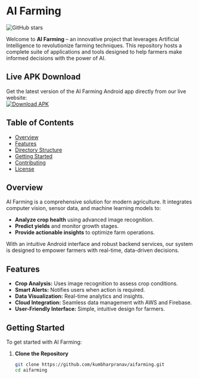 # AI Farming


![GitHub stars](https://img.shields.io/github/stars/kumbharpranav/aifarming)

Welcome to **AI Farming** – an innovative project that leverages Artificial Intelligence to revolutionize farming techniques. This repository hosts a complete suite of applications and tools designed to help farmers make informed decisions with the power of AI.

## Live APK Download

Get the latest version of the AI Farming Android app directly from our live website:  
[![Download APK](https://img.shields.io/badge/Download-APK-brightgreen)](http://65.1.248.74/)

## Table of Contents

- [Overview](#overview)
- [Features](#features)
- [Directory Structure](#directory-structure)
- [Getting Started](#getting-started)
- [Contributing](#contributing)
- [License](#license)

## Overview

AI Farming is a comprehensive solution for modern agriculture. It integrates computer vision, sensor data, and machine learning models to:
- **Analyze crop health** using advanced image recognition.
- **Predict yields** and monitor growth stages.
- **Provide actionable insights** to optimize farm operations.

With an intuitive Android interface and robust backend services, our system is designed to empower farmers with real-time, data-driven decisions.

## Features

- **Crop Analysis:** Uses image recognition to assess crop conditions.
- **Smart Alerts:** Notifies users when action is required.
- **Data Visualization:** Real-time analytics and insights.
- **Cloud Integration:** Seamless data management with AWS and Firebase.
- **User-Friendly Interface:** Simple, intuitive design for farmers.


## Getting Started

To get started with AI Farming:

1. **Clone the Repository**
   ```bash
   git clone https://github.com/kumbharpranav/aifarming.git
   cd aifarming
